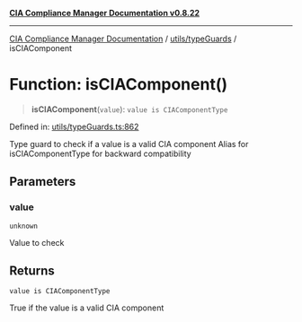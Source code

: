 [**CIA Compliance Manager Documentation v0.8.22**](../../../README.md)

***

[CIA Compliance Manager Documentation](../../../modules.md) / [utils/typeGuards](../README.md) / isCIAComponent

# Function: isCIAComponent()

> **isCIAComponent**(`value`): `value is CIAComponentType`

Defined in: [utils/typeGuards.ts:862](https://github.com/Hack23/cia-compliance-manager/blob/5eebba14bef5523072dd8c486c1cd0c7c18766fc/src/utils/typeGuards.ts#L862)

Type guard to check if a value is a valid CIA component
Alias for isCIAComponentType for backward compatibility

## Parameters

### value

`unknown`

Value to check

## Returns

`value is CIAComponentType`

True if the value is a valid CIA component
